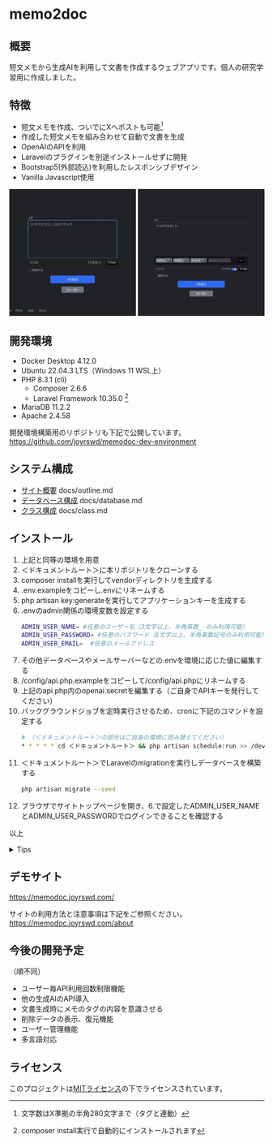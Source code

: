 # memo2doc

## 概要

短文メモから生成AIを利用して文書を作成するウェブアプリです。個人の研究学習用に作成しました。

## 特徴

- 短文メモを作成、ついでにXへポストも可能[^1]
- 作成した短文メモを組み合わせて自動で文書を生成
- OpenAIのAPIを利用
- Laravelのプラグインを別途インストールせずに開発
- Bootstrap5(外部読込)を利用したレスポンシブデザイン
- Vanilla Javascript使用  

<a href="https://memodoc.joyrswd.com/about#begining"><img width="250" alt="文書生成" src="./public/img/common/introduction.gif"></a>
<a href="https://memodoc.joyrswd.com/about#xpost"><img width="250" alt="文書生成" src="./public/img/about/xpost_step_3.gif"></a>

## 開発環境
- Docker Desktop 4.12.0
- Ubuntu 22.04.3 LTS（Windows 11 WSL上）
- PHP 8.3.1 (cli)
    - Composer 2.6.6
    - Laravel Framework 10.35.0 [^2]
- MariaDB 11.2.2
- Apache 2.4.58  

[^1]: 文字数はX準拠の半角280文字まで（タグと連動）
[^2]: composer install実行で自動的にインストールされます  

開発環境構築用のリポジトリも下記で公開しています。  
https://github.com/joyrswd/memodoc-dev-environment


## システム構成

- [サイト概要](docs/outline.md) docs/outline.md
- [データベース構成](docs/database.md) docs/database.md
- [クラス構成](docs/class.md) docs/class.md

## インストール

1. 上記と同等の環境を用意
2. ＜ドキュメントルート＞に本リポジトリをクローンする
3. composer installを実行してvendorディレクトリを生成する
4. .env.exampleをコピーし.envにリネームする
5. php artisan key:generateを実行してアプリケーションキーを生成する
6. .envのadmin関係の環境変数を設定する
    ```bash
    ADMIN_USER_NAME= #任意のユーザー名（3文字以上、半角英数_-のみ利用可能）
    ADMIN_USER_PASSWORD= #任意のパスワード（8文字以上、半角英数記号のみ利用可能）
    ADMIN_USER_EMAIL=  #任意のメールアドレス
    ```
7. その他データベースやメールサーバーなどの.envを環境に応じた値に編集する
8. /config/api.php.exampleをコピーして/config/api.phpにリネームする
9. 上記のapi.php内のopenai.secretを編集する（ご自身でAPIキーを発行してください）
10. バックグラウンドジョブを定時実行させるため、cronに下記のコマンドを設定する 
    ```bash
    # （＜ドキュメントルート＞の部分はご自身の環境に読み替えてください）
    * * * * * cd ＜ドキュメントルート＞ && php artisan schedule:run >> /dev/null 2>&1
    ```
11. ＜ドキュメントルート＞でLaravelのmigrationを実行しデータベースを構築する
    ```bash
    php artisan migrate --seed
    ```
12. ブラウザでサイトトップページを開き、6.で設定したADMIN_USER_NAMEとADMIN_USER_PASSWORDでログインできることを確認する

以上

<details>

<summary>Tips</summary>

- Laravel Sailを使用する場合、laravelコンテナにcronとCLIエディタをインストールする必要がある。
    ```bash
    # cronとCLIエディタのインストール
    apt-get update
    apt-get install cron vim
    # cronの設定コマンド(実行後CLIエディタが起動)
    crontab -e
    # cronの設定確認
    crontab -l
    # cronの起動
    /etc/init.d/cron start
    ```
- storageでパーミッションエラーが出る場合は所有権を変更する
    ```bash
    chmod 777 -R ./storage
    ```
</details>

## デモサイト
https://memodoc.joyrswd.com/

サイトの利用方法と注意事項は下記をご参照ください。  
https://memodoc.joyrswd.com/about

## 今後の開発予定
（順不同）
- ユーザー毎API利用回数制限機能
- 他の生成AIのAPI導入
- 文書生成時にメモのタグの内容を意識させる
- 削除データの表示、復元機能
- ユーザー管理機能
- 多言語対応

## ライセンス

このプロジェクトは[MITライセンス](LICENSE)の下でライセンスされています。

